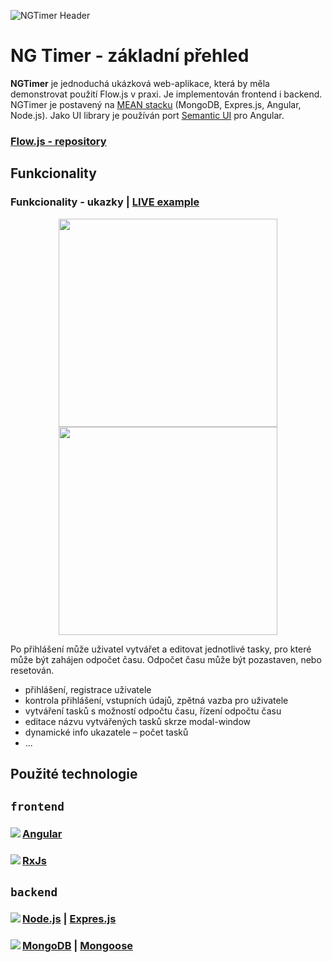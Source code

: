 ![NGTimer Header](https://i.ibb.co/xMsSMYZ/ng-Timer-banner.png "Flow Header Banner")

# NG Timer - základní přehled
**NGTimer** je jednoduchá ukázková web-aplikace, která by měla demonstrovat použití Flow.js v praxi. Je implementován frontend i backend. NGTimer je postavený na [MEAN stacku](http://mean.io/) (MongoDB, Expres.js, Angular, Node.js). Jako UI library je používán port [Semantic UI](https://edcarroll.github.io/ng2-semantic-ui/#/getting-started) pro Angular.
<h3>
  <a href="https://github.com/sketchrain/Flow">Flow.js - repository</a>
</h3>

## Funkcionality
### Funkcionality - ukazky | <a href="https://ngtimer.herokuapp.com/">LIVE example</a>

<p align="center">
  <img width="350" height="333" src="https://i.ibb.co/bJKDZPZ/ngt-vid1.gif"/>
  <img width="350" height="333" src="https://i.ibb.co/qkyHC59/ngt-vid2.gif"/>
</p>

Po přihlášení může uživatel vytvářet a editovat jednotlivé tasky, pro které může být zahájen odpočet času. Odpočet času může být pozastaven, nebo resetován.

- přihlášení, registrace uživatele
- kontrola přihlášení, vstupních údajů, zpětná vazba pro uživatele
- vytváření tasků s možností odpočtu času, řízení odpočtu času
- editace názvu vytvářených tasků skrze modal-window
- dynamické info ukazatele – počet tasků
- ...


## Použité technologie
## `frontend`
<h3>
  <img align="left" src="https://i.ibb.co/rMzLsXH/angular-icon.png"/>
	<a href="https://angular.io/">Angular</a>
</h3>

<h3>
  <img align="left" src="https://i.ibb.co/k8pgnYx/Rx-JS-icon.png"/>
	<a href="https://rxjs-dev.firebaseapp.com/">RxJs</a>
</h3>

## `backend`
<h3>
  <img align="left" src="https://i.ibb.co/JHgr2MW/node-js-icon.png"/>
	<a href="https://nodejs.org">Node.js</a> | <a href="https://expressjs.com/">Expres.js</a>
</h3>

<h3>
  <img align="left" src="https://i.ibb.co/KKrtz1K/mongodb-icon.png"/>
	<a href="https://www.mongodb.com/">MongoDB</a> | <a href="https://mongoosejs.com/">Mongoose</a> 
</h3>
